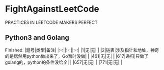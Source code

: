 # FightAgainstLeetCode
PRACTICES IN LEETCODE MAKERS PERFECT

## Python3 and Golang

Finished:
|题号|类型|备注|
|:-:||:-:||:-:|
|1|无|无| |
|2|链表|涉及指针和地址，神奇的是居然用python做出来了，Go暂时没做| |
|461|无|无| |
|617|递归|只做了golang的，python的条件没给全| |
|657|无|无| |
|771|无|无| |
